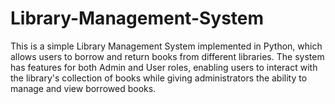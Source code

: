 # Library-Management-System
This is a simple Library Management System implemented in Python, which allows users to borrow and return books from different libraries. The system has features for both Admin and User roles, enabling users to interact with the library's collection of books while giving administrators the ability to manage and view borrowed books.
